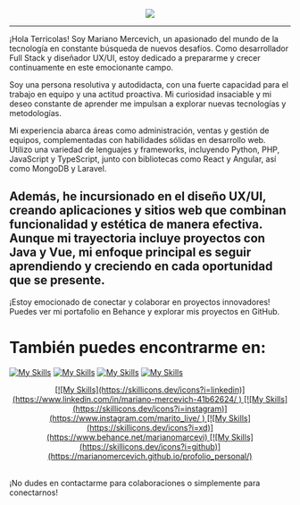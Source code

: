 
<p align="center"> <img src="https://repository-images.githubusercontent.com/462900780/0a10af70-6cbf-46df-9071-0ff586a3b1d6"><img/> </p>

 --- 

¡Hola Terricolas! Soy Mariano Mercevich, un apasionado del mundo de la tecnología en constante búsqueda de nuevos desafíos. Como desarrollador Full Stack y diseñador UX/UI, estoy dedicado a prepararme y crecer continuamente en este emocionante campo.

Soy una persona resolutiva y autodidacta, con una fuerte capacidad para el trabajo en equipo y una actitud proactiva. Mi curiosidad insaciable y mi deseo constante de aprender me impulsan a explorar nuevas tecnologías y metodologías.

Mi experiencia abarca áreas como administración, ventas y gestión de equipos, complementadas con habilidades sólidas en desarrollo web. Utilizo una variedad de lenguajes y frameworks, incluyendo Python, PHP, JavaScript y TypeScript, junto con bibliotecas como React y Angular, así como MongoDB y Laravel.

Además, he incursionado en el diseño UX/UI, creando aplicaciones y sitios web que combinan funcionalidad y estética de manera efectiva. Aunque mi trayectoria incluye proyectos con Java y Vue, mi enfoque principal es seguir aprendiendo y creciendo en cada oportunidad que se presente.
--
¡Estoy emocionado de conectar y colaborar en proyectos innovadores! Puedes ver mi portafolio en Behance y explorar mis proyectos en GitHub.

# También puedes encontrarme en:

[![My Skills](https://skillicons.dev/icons?i=linkedin)](https://www.linkedin.com/in/mariano-mercevich-41b62624/ )
[![My Skills](https://skillicons.dev/icons?i=instagram)](https://www.instagram.com/marito_live/  )
[![My Skills](https://skillicons.dev/icons?i=xd)](https://www.behance.net/marianomarcevi)
[![My Skills](https://skillicons.dev/icons?i=github)](https://marianomercevich.github.io/profolio_personal/)
<p align="center">
  <a href="https://skillicons.dev">
    [![My Skills](https://skillicons.dev/icons?i=linkedin)](https://www.linkedin.com/in/mariano-mercevich-41b62624/ )
[![My Skills](https://skillicons.dev/icons?i=instagram)](https://www.instagram.com/marito_live/  )
[![My Skills](https://skillicons.dev/icons?i=xd)](https://www.behance.net/marianomarcevi)
[![My Skills](https://skillicons.dev/icons?i=github)](https://marianomercevich.github.io/profolio_personal/)
  </a>
</p>
<br>
¡No dudes en contactarme para colaboraciones o simplemente para conectarnos!





